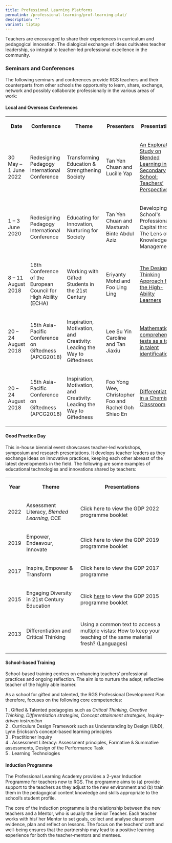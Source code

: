 ```yaml
---
title: Professional Learning Platforms
permalink: /professional-learning/prof-learning-plat/
description: ""
variant: tiptap
---
```

<p>Teachers are encouraged to share their experiences in curriculum and pedagogical
innovation. The dialogical exchange of ideas cultivates teacher leadership,
so integral to teacher-led professional excellence in the community.</p>
<h3>Seminars and Conferences</h3>
<p>The following seminars and conferences provide RGS teachers and their
counterparts from other schools the opportunity to learn, share, exchange,
network and possibly collaborate professionally in the various areas of
work:</p>
<h4>Local and Overseas Conferences</h4>
<table>
<tbody>
<tr>
<th rowspan="1" colspan="1">
<p><strong>Date</strong>
</p>
</th>
<th rowspan="1" colspan="1">
<p><strong>Conference</strong>
</p>
</th>
<th rowspan="1" colspan="1">
<p><strong>Theme</strong>
</p>
</th>
<th rowspan="1" colspan="1">
<p><strong>Presenters</strong>
</p>
</th>
<th rowspan="1" colspan="1">
<p><strong>Presentations</strong>
</p>
</th>
</tr>
<tr>
<td rowspan="1" colspan="1">
<p>30 May – 1 June 2022</p>
</td>
<td rowspan="1" colspan="1">
<p>Redesigning Pedagogy International Conference</p>
</td>
<td rowspan="1" colspan="1">
<p>Transforming Education &amp; Strengthening Society</p>
</td>
<td rowspan="1" colspan="1">
<p>Tan Yen Chuan and Lucille Yap</p>
</td>
<td rowspan="1" colspan="1">
<p><a href="https://repository.nie.edu.sg/entities/publication/12d90800-5d05-492a-aecf-0d0b1b8f9569/details" rel="noopener noreferrer nofollow" target="_blank">An Exploratory Study on Blended Learning in A Secondary School: Teachers’ Perspectives</a>
</p>
</td>
</tr>
<tr>
<td rowspan="1" colspan="1">
<p>1 – 3 June 2020</p>
</td>
<td rowspan="1" colspan="1">
<p>Redesigning Pedagogy International Conference</p>
</td>
<td rowspan="1" colspan="1">
<p>Educating for Innovation, Nurturing for Society</p>
</td>
<td rowspan="1" colspan="1">
<p>Tan Yen Chuan and Masturah Binte Abdul Aziz</p>
</td>
<td rowspan="1" colspan="1">
<p>Developing School's Professional Capital through The Lens of Knowledge
Management</p>
</td>
</tr>
<tr>
<td rowspan="1" colspan="1">
<p>8&nbsp;– 11 August 2018</p>
</td>
<td rowspan="1" colspan="1">
<p>16th Conference of the European Council for High Ability (ECHA)</p>
</td>
<td rowspan="1" colspan="1">
<p>Working with Gifted Students in the 21st Century</p>
</td>
<td rowspan="1" colspan="1">
<p>Eriyanty Mohd and Foo Ling Ling</p>
</td>
<td rowspan="1" colspan="1">
<p><a href="/learning-platforms/plat1/" rel="noopener noreferrer nofollow" target="_blank">The Design-Thinking Approach for the High-Ability Learners</a>
</p>
</td>
</tr>
<tr>
<td rowspan="1" colspan="1">
<p>20&nbsp;– 24 August 2018</p>
</td>
<td rowspan="1" colspan="1">
<p>15th Asia-Pacific Conference on Giftedness (APCG2018)</p>
</td>
<td rowspan="1" colspan="1">
<p>Inspiration, Motivation, and Creativity: Leading the Way to Giftedness</p>
</td>
<td rowspan="1" colspan="1">
<p>Lee Su Yin Caroline and Tan Jiaxiu</p>
</td>
<td rowspan="1" colspan="1">
<p><a href="/learning-platforms/plat2/" rel="noopener noreferrer nofollow" target="_blank">Mathematics comprehension tests&nbsp;as a tool in talent identification</a>
</p>
</td>
</tr>
<tr>
<td rowspan="1" colspan="1">
<p>20&nbsp;– 24 August 2018</p>
</td>
<td rowspan="1" colspan="1">
<p>15th Asia-Pacific Conference on Giftedness (APCG2018)</p>
</td>
<td rowspan="1" colspan="1">
<p>Inspiration, Motivation, and Creativity: Leading the Way to Giftedness</p>
</td>
<td rowspan="1" colspan="1">
<p>Foo Yong Wee, Christopher Foo and Rachel Goh Shiao En</p>
</td>
<td rowspan="1" colspan="1">
<p><a href="/learning-platforms/plat3/" rel="noopener noreferrer nofollow" target="_blank">Differentiation in a Chemistry Classroom</a>
</p>
</td>
</tr>
</tbody>
</table>
<h4>Good Practice Day</h4>
<p>This in-house biennial event showcases teacher-led workshops, symposium
and research presentations. It develops teacher leaders as they exchange
ideas on innovative practices, keeping each other abreast of the latest
developments in the field. The following are some examples of educational
technologies and innovations shared by teachers:</p>
<table>
<tbody>
<tr>
<th rowspan="1" colspan="1">
<p>Year</p>
</th>
<th rowspan="1" colspan="1">
<p>Theme</p>
</th>
<th rowspan="1" colspan="1">
<p>Presentations</p>
</th>
</tr>
<tr>
<td rowspan="1" colspan="1">
<p>2022</p>
</td>
<td rowspan="1" colspan="1">
<p>Assessment Literacy, <em>Blended Learning, </em>CCE</p>
</td>
<td rowspan="1" colspan="1">
<p>Click <a rel="noopener noreferrer nofollow" target="_blank">here</a> to
view the GDP 2022 programme booklet</p>
</td>
</tr>
<tr>
<td rowspan="1" colspan="1">
<p>2019</p>
</td>
<td rowspan="1" colspan="1">
<p>Empower, Endeavour, Innovate</p>
</td>
<td rowspan="1" colspan="1">
<p>Click <a rel="noopener noreferrer nofollow" target="_blank">here</a> to
view the GDP 2019 programme booklet</p>
</td>
</tr>
<tr>
<td rowspan="1" colspan="1">
<p>2017</p>
</td>
<td rowspan="1" colspan="1">
<p>Inspire, Empower &amp; Transform</p>
</td>
<td rowspan="1" colspan="1">
<p>Click <a rel="noopener noreferrer nofollow" target="_blank">here</a> to
view the GDP 2017 programme</p>
</td>
</tr>
<tr>
<td rowspan="1" colspan="1">
<p>2015</p>
</td>
<td rowspan="1" colspan="1">
<p>Engaging Diversity in 21st Century Education</p>
</td>
<td rowspan="1" colspan="1">
<p>Click <a href="/files/GPD%202015%20Programme_23%20July.pdf" rel="noopener noreferrer nofollow" target="_blank">here</a> to
view the GDP 2015 programme booklet</p>
</td>
</tr>
<tr>
<td rowspan="1" colspan="1">
<p>2013</p>
</td>
<td rowspan="1" colspan="1">
<p>Differentiation and Critical Thinking</p>
</td>
<td rowspan="1" colspan="1">
<p>Using a common text to access a multiple vistas: How to keep your teaching
of the same material fresh? (Languages)</p>
</td>
</tr>
</tbody>
</table>
<h4>School-based Training</h4>
<p>School-based training centres on enhancing teachers’ professional practices
and ongoing reflection. The aim is to nurture the adept, reflective teacher
of the highly able learner.</p>
<p>As a school for gifted and talented, the RGS Professional Development
Plan therefore, focuses on the following core competencies:</p>
<p>1 . Gifted &amp; Talented pedagogies such as&nbsp;<em>Critical Thinking, Creative Thinking, Differentiation strategies, Concept attainment strategies, Inquiry-driven instruction</em> 
<br>2 . Curriculum Design Framework such as Understanding by Design (UbD),
Lynn Erickson’s concept-based learning principles
<br>3 . Practitioner Inquiry
<br>4 . Assessment Literacy: Assessment principles, Formative &amp; Summative
assessments, Design of the Performance Task
<br>5 . Learning Technologies</p>
<h4>Induction Programme</h4>
<p>The Professional Learning Academy provides a 2-year Induction Programme
for teachers new to RGS. The programme aims to (a) provide support to the
teachers as they adjust to the new environment and (b) train them in the
pedagogical content knowledge and skills appropriate to the school’s student
profile.</p>
<p>The core of the induction programme is the relationship between the new
teachers and a Mentor, who is usually the Senior Teacher. Each teacher
works with his/ her Mentor to set goals, collect and analyse classroom
evidence, plan and reflect on lessons. The focus on the teachers’ craft
and well-being ensures that the partnership may lead to a positive learning
experience for both the teacher-mentors and mentees.</p>